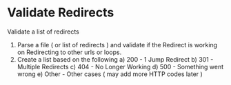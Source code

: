 Validate Redirects
==================

Validate a list of redirects

1) Parse a file ( or list of redirects ) and validate if the Redirect is working on Redirecting to other urls or loops.
2) Create a list based on the following
  a) 200 - 1 Jump Redirect 
  b) 301 - Multiple Redirects
  c) 404 - No Longer Working
  d) 500 - Something went wrong
  e) Other - Other cases ( may add more HTTP codes later )

